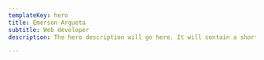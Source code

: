 ```yaml
---
templateKey: hero
title: Emerson Argueta
subtitle: Web developer
description: The hero description will go here. It will contain a short snippet explaining who I am as a web developer.

---
```

